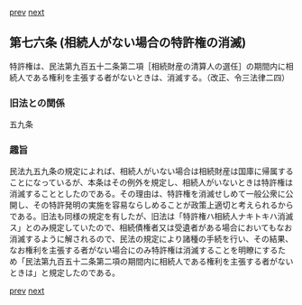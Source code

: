 [prev](/specific/markdowns/特許法/101_Mp-Ch_4-Se_1-At_75.md)
[next](/specific/markdowns/特許法/103_Mp-Ch_4-Se_1-At_77.md)
## 第七六条 (相続人がない場合の特許権の消滅)
特許権は、民法第九百五十二条第二項［相続財産の清算人の選任］の期間内に相続人である権利を主張する者がないときは、消滅する。（改正、令三法律二四）

### 旧法との関係
五九条

### 趣旨
民法九五九条の規定によれば、相続人がいない場合は相続財産は国庫に帰属することになっているが、本条はその例外を規定し、相続人がいないときは特許権は消滅することとしたのである。その理由は、特許権を消滅せしめて一般公衆に公開し、その特許発明の実施を容易ならしめることが政策上適切と考えられるからである。旧法も同様の規定を有したが、旧法は「特許権ハ相続人ナキトキハ消滅ス」とのみ規定していたので、相続債権者又は受遺者がある場合においてもなお消滅するように解されるので、民法の規定により諸種の手続を行い、その結果、なお権利を主張する者がない場合にのみ特許権は消滅することを明瞭にするため「民法第九百五十二条第二項の期間内に相続人である権利を主張する者がないときは」と規定したのである。

[prev](/specific/markdowns/特許法/101_Mp-Ch_4-Se_1-At_75.md)
[next](/specific/markdowns/特許法/103_Mp-Ch_4-Se_1-At_77.md)